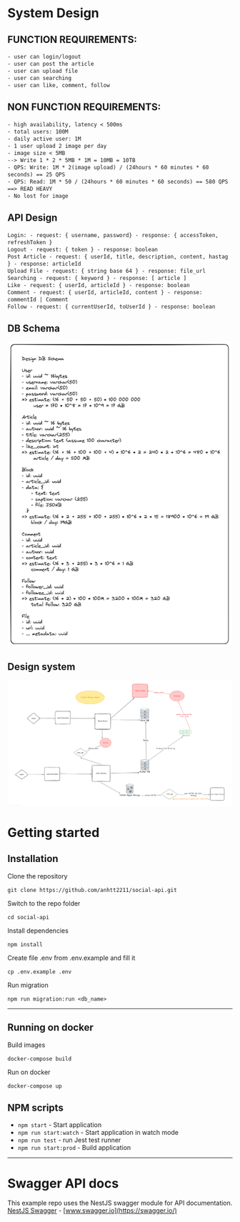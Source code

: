 # System Design

## FUNCTION REQUIREMENTS:

    - user can login/logout
    - user can post the article
    - user can upload file
    - user can searching
    - user can like, comment, follow

## NON FUNCTION REQUIREMENTS:

    - high availability, latency < 500ms
    - total users: 100M
    - daily active user: 1M
    - 1 user upload 2 image per day
    - image size < 5MB
    --> Write 1 * 2 * 5MB * 1M = 10MB = 10TB
    - QPS: Write: 1M * 2(image upload) / (24hours * 60 minutes * 60 seconds) == 25 QPS
    - QPS: Read: 1M * 50 / (24hours * 60 minutes * 60 seconds) == 580 QPS
    ==> READ HEAVY
    - No lost for image

## API Design

    Login: - request: { username, password} - response: { accessToken, refreshToken }
    Logout - request: { token } - response: boolean
    Post Article - request: { userId, title, description, content, hastag } - response: articleId
    Upload File - request: { string base 64 } - response: file_url
    Searching - request: { keyword } - response: [ article ]
    Like - request: { userId, articleId } - response: boolean
    Comment - request: { userId, articleId, content } - response: commentId | Comment
    Follow - request: { currentUserId, toUserId } - response: boolean

## DB Schema

![alt text](./assets/db-schema.png)

## Design system

![alt text](./assets/architect.png)

# Getting started

## Installation

Clone the repository

    git clone https://github.com/anhtt2211/social-api.git

Switch to the repo folder

    cd social-api

Install dependencies

    npm install

Create file .env from .env.example and fill it

    cp .env.example .env

Run migration

    npm run migration:run <db_name>

---

## Running on docker

Build images

    docker-compose build

Run on docker

    docker-compose up

## NPM scripts

- `npm start` - Start application
- `npm run start:watch` - Start application in watch mode
- `npm run test` - run Jest test runner
- `npm run start:prod` - Build application

---

# Swagger API docs

This example repo uses the NestJS swagger module for API documentation. [NestJS Swagger](https://github.com/nestjs/swagger) - [www.swagger.io](https://swagger.io/)
